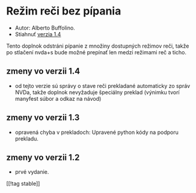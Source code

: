 # Režim reči bez pípania #

*	 Autor: Alberto Buffolino.
*	 Stiahnuť [verzia 1.4][1]

Tento doplnok odstráni pípanie z množiny dostupných režimov reči, takže po
stlačení nvda+s bude možné prepínať len medzi režimami reč a ticho.

## zmeny vo verzii 1.4 ##
*	 od tejto verzie sú správy o stave reči prekladané automaticky zo správ
   NVDa, takže doplnok nevyžaduje špeciálny preklad (výnimku tvorí manyfest
   súbor a odkaz na návod)

## zmeny vo verzii 1.3 ##
*	 opravená chyba v prekladoch: Upravené python kódy na podporu prekladu.

## zmeny vo verzii 1.2 ##
*	 prvé vydanie.

[[!tag stable]]

[1]: http://addons.nvda-project.org/files/get.php?file=nb
